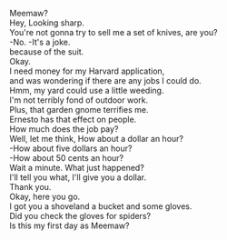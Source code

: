 
Meemaw?      
Hey, Looking sharp.     
You're not gonna try to sell me a set of knives, are you?     
-No. -It's a joke.     
because of the suit.     
Okay.     
I need money for my Harvard application,     
and was wondering if there are any jobs I could do.     
Hmm, my yard could use a little weeding.     
I'm not terribly fond of outdoor work.     
Plus, that garden gnome terrifies me.     
Ernesto has that effect on people.     
How much does the job pay?     
Well, let me think, How about a dollar an hour?     
-How about five dollars an hour?     
-How about 50 cents an hour?     
Wait a minute. What just happened?     
I'll tell you what, I'll give you a dollar.     
Thank you.     
Okay, here you go.     
I got you a shoveland a bucket and some gloves.     
Did you check the gloves for spiders?     
Is this my first day as Meemaw?     





